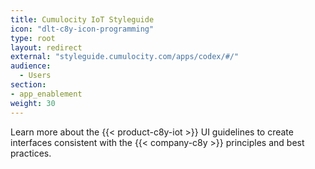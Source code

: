 ```yaml
---
title: Cumulocity IoT Styleguide
icon: "dlt-c8y-icon-programming"
type: root
layout: redirect
external: "styleguide.cumulocity.com/apps/codex/#/"
audience:
  - Users
section:
- app_enablement
weight: 30
---
```


Learn more about the {{< product-c8y-iot >}} UI guidelines to create interfaces consistent with the {{< company-c8y >}} principles and best practices.
